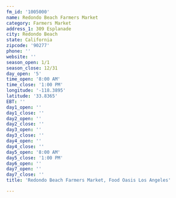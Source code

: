 ```yaml
---
fm_id: '1005000'
name: Redondo Beach Farmers Market
category: Farmers Market
address_1: 309 Esplanade
city: Redondo Beach
state: California
zipcode: '90277'
phone: ''
website: ''
season_open: 1/1
season_close: 12/31
day_open: '5'
time_open: '8:00 AM'
time_close: '1:00 PM'
longitude: '-118.3895'
latitude: '33.8365'
EBT: ''
day1_open: ''
day1_close: ''
day2_open: ''
day2_close: ''
day3_open: ''
day3_close: ''
day4_open: ''
day4_close: ''
day5_open: '8:00 AM'
day5_close: '1:00 PM'
day6_open: ''
day7_open: ''
day7_close: ''
title: 'Redondo Beach Farmers Market, Food Oasis Los Angeles'

---
```

